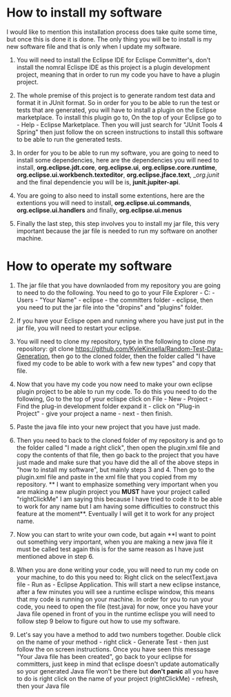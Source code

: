 # How to install my software

I would like to mention this installation process does take quite some time, but once this is done it is done. The only thing you will be to install is my new software file and that is only when I update my software. 

1. You will need to install the Eclipse IDE for Eclispe Committer's, don't install the nomral Eclispe IDE as this project is a plugin development project, meaning that in order to run my code you have to have a plugin project.

2. The whole premise of this project is to generate random test data and format it in JUnit format. So in order for you to be able to run the test or tests that are generated, you will have to install a plugin on the Eclipse marketplace. To install this plugin go to, On the top of your Eclipse go to - Help - Eclipse Marketplace. Then you will just search for "JUnit Tools 4 Spring" then just follow the on screen instructions to install this software to be able to run the generated tests.

3. In order for you to be able to run my software, you are going to need to install some dependencies, here are the dependencies you will need to install, __org.eclipse.jdt.core__, __org.eclipse.ui__, __org.eclipse.core.runtime__, __org.eclipse.ui.workbench.texteditor__, __org.eclipse.jface.text__, __org.junit_ and the final dependencie you will be is, __junit.jupiter-api__. 

4. You are going to also need to install some extentions, here are the extentions you will need to install, __org.eclipse.ui.commands__, __org.eclipse.ui.handlers__ and finally, __org.eclipse.ui.menus__

5. Finally the last step, this step involves you to install my jar file, this very important because the jar file is needed to run my software on another machine.

# How to operate my software
1. The jar file that you have downlaoded from my repository you are going to need to do the following. You need to go to your File Explorer - C: - Users - "Your Name" - eclipse - the committers folder - eclipse, then you need to put the jar file into the "dropins" and "plugins" folder.

2. If you have your Eclispe open and running where you have just put in the jar file, you will need to restart your eclipse.

3. You will need to clone my repository, type in the following to clone my repository: git clone https://github.com/KyleKinsella/Random-Test-Data-Generation, then go to the cloned folder, then the folder called "I have fixed my code to be able to work with a few new types" and copy that file.

4. Now that you have my code you now need to make your own eclipse plugin project to be able to run my code. To do this you need to do the following, Go to the top of your eclispe click on File - New - Project - Find the plug-in development folder expand it - click on "Plug-in Project" - give your project a name - next - then finish.

5. Paste the java file into your new project that you have just made.

6. Then you need to back to the cloned folder of my repository is and go to the folder called "I made a right click", then open the plugin.xml file and copy the contents of that file, then go back to the project that you have just made and make sure that you have did the all of the above steps in "how to install my software", but mainly steps 3 and 4. Then go to the plugin.xml file and paste in the xml file that you copied from my repository. ** I want to emphasize something very important when you are making a new plugin project you __MUST__ have your project called "rightClickMe" I am saying this because I have tried to code it to be able to work for any name but I am having some difficulties to construct this feature at the moment**. Eventually I will get it to work for any project name. 

7. Now you can start to write your own code, but again **I want to point out something very important, when you are making a new java file it must be called test again this is for the same reason as I have just mentioned above in step 6.

8. When you are done writing your code, you will need to run my code on your machine, to do this you need to: Right click on the selectText.java file - Run as - Eclipse Application. This will start a new eclipse instance, after a few minutes you will see a runtime eclispe window, this means that my code is running on your machine. In order for you to run your code, you need to open the file (test.java) for now, once you have your Java file opened in front of you in the runtime eclispe you will need to follow step 9 below to figure out how to use my software.

9. Let's say you have a method to add two numbers together. Double click on the name of your method - right click - Generate Test - then just follow the on screen instructions. Once you have seen this message "Your Java file has been created", go back to your eclipse for committers, just keep in mind that eclispe doesn't update automatically so your generated Java file won't be there but __don't panic__ all you have to do is right click on the name of your project (rightClickMe) - refresh, then your Java file  
